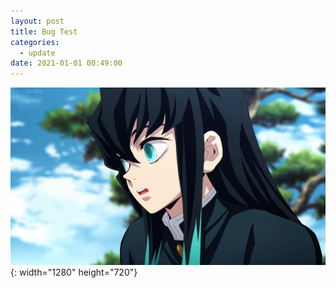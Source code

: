 ```yaml
---
layout: post
title: Bug Test
categories:
  - update
date: 2021-01-01 00:49:00
---
```


<img src="/uploads/headphoto-1.png" class="fit image">{: width="1280" height="720"}
